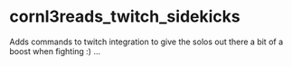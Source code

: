 # cornl3reads_twitch_sidekicks
Adds commands to twitch integration to give the solos out there a bit of a boost when fighting :)
...
